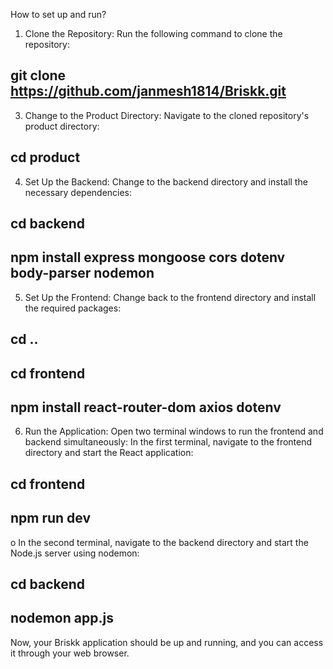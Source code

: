 How to set up and run?
1.	Clone the Repository: Run the following command to clone the repository:
##   git clone https://github.com/janmesh1814/Briskk.git
3.	Change to the Product Directory: Navigate to the cloned repository's product directory:
##   cd product
4.	Set Up the Backend: Change to the backend directory and install the necessary dependencies:
##   cd backend
##   npm install express mongoose cors dotenv body-parser nodemon
5.	Set Up the Frontend: Change back to the frontend directory and install the required packages:
##   cd ..
##   cd frontend
##   npm install react-router-dom axios dotenv
6.	Run the Application: Open two terminal windows to run the frontend and backend simultaneously:
        In the first terminal, navigate to the frontend directory and start the React application:
##             cd frontend
##             npm run dev
o	     In the second terminal, navigate to the backend directory and start the Node.js server using nodemon:
##             cd backend
##             nodemon app.js
Now, your Briskk application should be up and running, and you can access it through your web browser.

